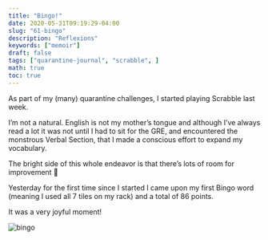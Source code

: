 ```yaml
---
title: "Bingo!"
date: 2020-05-31T09:19:29-04:00
slug: "61-bingo"
description: "Reflexions"
keywords: ["memoir"]
draft: false
tags: ["quarantine-journal", "scrabble", ]
math: true
toc: true
---
```


As part of my (many) quarantine challenges, I started playing Scrabble last week.

I’m not a natural. English is not my mother’s tongue and although I’ve always read a lot it was not until I had to sit for the GRE, and encountered the monstrous Verbal Section, that I made a conscious effort to expand my vocabulary.

The bright side of this whole endeavor is that there’s lots of room for improvement 🙂

Yesterday for the first time since I started I came upon my first Bingo word (meaning I used all 7 tiles on my rack) and a total of 86 points.

It was a very joyful moment!

![bingo](/addhana/61-bingo.png)